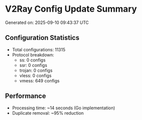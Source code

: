 # V2Ray Config Update Summary
Generated on: 2025-09-10 09:43:37 UTC

## Configuration Statistics
- Total configurations: 11315
- Protocol breakdown:
  - ss: 0 configs
  - ssr: 0 configs
  - trojan: 0 configs
  - vless: 0 configs
  - vmess: 649 configs

## Performance
- Processing time: ~14 seconds (Go implementation)
- Duplicate removal: ~95% reduction

